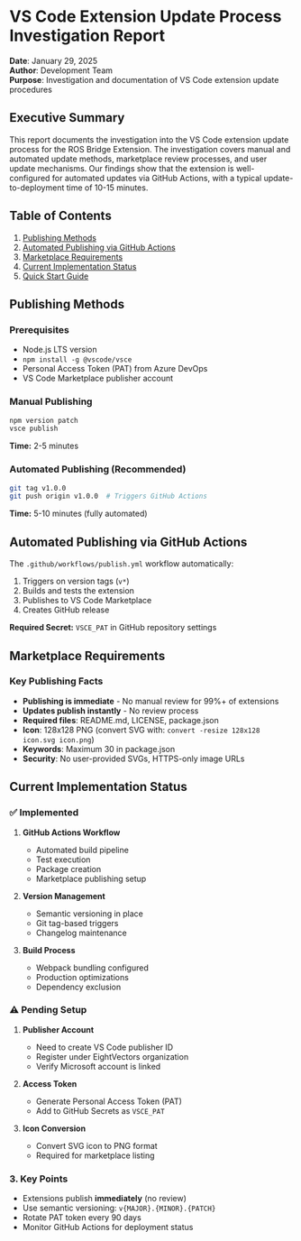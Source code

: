 # VS Code Extension Update Process Investigation Report

**Date**: January 29, 2025  
**Author**: Development Team  
**Purpose**: Investigation and documentation of VS Code extension update procedures

## Executive Summary

This report documents the investigation into the VS Code extension update process for the ROS Bridge Extension. The investigation covers manual and automated update methods, marketplace review processes, and user update mechanisms. Our findings show that the extension is well-configured for automated updates via GitHub Actions, with a typical update-to-deployment time of 10-15 minutes.

## Table of Contents

1. [Publishing Methods](#publishing-methods)
2. [Automated Publishing via GitHub Actions](#automated-publishing-via-github-actions)
3. [Marketplace Requirements](#marketplace-requirements)
4. [Current Implementation Status](#current-implementation-status)
5. [Quick Start Guide](#quick-start-guide)

## Publishing Methods

### Prerequisites

- Node.js LTS version
- `npm install -g @vscode/vsce`
- Personal Access Token (PAT) from Azure DevOps
- VS Code Marketplace publisher account

### Manual Publishing

```bash
npm version patch
vsce publish
```

**Time:** 2-5 minutes

### Automated Publishing (Recommended)

```bash
git tag v1.0.0
git push origin v1.0.0  # Triggers GitHub Actions
```

**Time:** 5-10 minutes (fully automated)

## Automated Publishing via GitHub Actions

The `.github/workflows/publish.yml` workflow automatically:

1. Triggers on version tags (`v*`)
2. Builds and tests the extension
3. Publishes to VS Code Marketplace
4. Creates GitHub release

**Required Secret:** `VSCE_PAT` in GitHub repository settings

## Marketplace Requirements

### Key Publishing Facts

- **Publishing is immediate** - No manual review for 99%+ of extensions
- **Updates publish instantly** - No review process
- **Required files**: README.md, LICENSE, package.json
- **Icon**: 128x128 PNG (convert SVG with: `convert -resize 128x128 icon.svg icon.png`)
- **Keywords**: Maximum 30 in package.json
- **Security**: No user-provided SVGs, HTTPS-only image URLs

## Current Implementation Status

### ✅ Implemented

1. **GitHub Actions Workflow**

   - Automated build pipeline
   - Test execution
   - Package creation
   - Marketplace publishing setup

2. **Version Management**

   - Semantic versioning in place
   - Git tag-based triggers
   - Changelog maintenance

3. **Build Process**
   - Webpack bundling configured
   - Production optimizations
   - Dependency exclusion

### ⚠️ Pending Setup

1. **Publisher Account**

   - Need to create VS Code publisher ID
   - Register under EightVectors organization
   - Verify Microsoft account is linked

2. **Access Token**

   - Generate Personal Access Token (PAT)
   - Add to GitHub Secrets as `VSCE_PAT`

3. **Icon Conversion**
   - Convert SVG icon to PNG format
   - Required for marketplace listing

### 3. Key Points

- Extensions publish **immediately** (no review)
- Use semantic versioning: `v{MAJOR}.{MINOR}.{PATCH}`
- Rotate PAT token every 90 days
- Monitor GitHub Actions for deployment status
